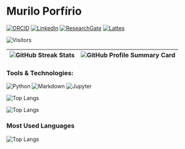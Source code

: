 # Murilo Porfírio

[![ORCID](https://img.shields.io/badge/ORCID-A8A8A8?style=for-the-badge&logo=orcid&logoColor=white)](https://orcid.org/0000-0002-7533-0763)
[![LinkedIn](https://img.shields.io/badge/LinkedIn-0077B5?style=for-the-badge&logo=linkedin&logoColor=white)](https://www.linkedin.com/in/murilo-porfírio-23820915a/)
[![ResearchGate](https://img.shields.io/badge/ResearchGate-00CCBB?style=for-the-badge&logo=researchgate&logoColor=white)](https://www.researchgate.net/profile/Murilo-Porfirio-De-Aguiar)
[![Lattes](https://img.shields.io/badge/Lattes-FFFFFF?style=for-the-badge&logo=data:image/svg+xml;base64,SUAdGVzdCBzdGVhZHkgYmFkZ2U=)](http://lattes.cnpq.br/0683651792361151)

![Visitors](https://visitor-badge.laobi.icu/badge?page_id=YOUR_USERNAME.YOUR_REPOSITORY)

| ![GitHub Streak Stats](https://github-readme-streak-stats.herokuapp.com/?user=MuriloPorfirio&hide_border=true&date_format=M%20j%5B%2C%20Y%5D&background=151515&stroke=2D3742&ring=6bbcca&fire=6bbcca&currStreakNum=ffffff&sideNums=6bbcca&currStreakLabel=6bbcca&sideLabels=ffffff&dates=ffffff) | ![GitHub Profile Summary Card](http://github-profile-summary-cards.vercel.app/api/cards/profile-details?username=MuriloPorfirio&theme=dark) |
| --- | --- |

### Tools & Technologies:
![Python](https://img.shields.io/badge/Python-3776AB?style=flat-square&logo=python&logoColor=white)
![Markdown](https://img.shields.io/badge/Markdown-000000?style=flat-square&logo=markdown&logoColor=white)
![Jupyter](https://img.shields.io/badge/Jupyter-F37626?style=flat-square&logo=Jupyter&logoColor=white)

![Top Langs](https://github-readme-stats.vercel.app/api/top-langs/?username=MuriloPorfirio&layout=compact)

![Top Langs](https://github-readme-stats.vercel.app/api/top-langs/?username=MuriloPorfirio&hide=jupyter%20notebook&layout=compact)

### Most Used Languages

![Top Langs](https://github-readme-stats.vercel.app/api/top-langs/?username=MuriloPorfirio&hide=jupyter%20notebook&layout=compact)



<!---
MuriloPorfirio/MuriloPorfirio is a ✨ special ✨ repository because its `README.md` (this file) appears on your GitHub profile.
You can click the Preview link to take a look at your changes.
--->
